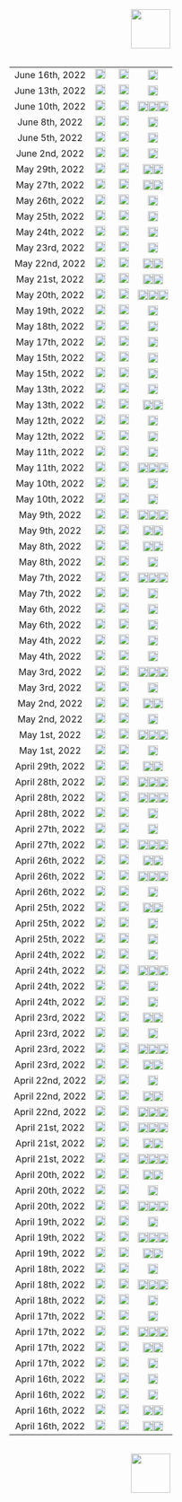 <html><center><img src="https://upload.wikimedia.org/wikipedia/en/0/03/National_Basketball_Association_logo.svg" width="70"></center><br><center><table align="center">
<tr><td style="text-align:center">June 16th, 2022</td><td style="text-align:center"><img src="https://upload.wikimedia.org/wikipedia/en/0/01/Golden_State_Warriors_logo.svg" width="18">  <img src="https://upload.wikimedia.org/wikipedia/commons/8/88/At_sign.svg" width="15"> <img src="https://upload.wikimedia.org/wikipedia/en/8/8f/Boston_Celtics.svg" width="18"></td><td style="text-align:center"><img src="https://upload.wikimedia.org/wikipedia/commons/3/30/Star-full.png" width="18"></td></tr>
<tr><td style="text-align:center">June 13th, 2022</td><td style="text-align:center"><img src="https://upload.wikimedia.org/wikipedia/en/8/8f/Boston_Celtics.svg" width="18">  <img src="https://upload.wikimedia.org/wikipedia/commons/8/88/At_sign.svg" width="15"> <img src="https://upload.wikimedia.org/wikipedia/en/0/01/Golden_State_Warriors_logo.svg" width="18"></td><td style="text-align:center"><img src="https://upload.wikimedia.org/wikipedia/commons/3/30/Star-full.png" width="18"></td></tr>
<tr><td style="text-align:center">June 10th, 2022</td><td style="text-align:center"><img src="https://upload.wikimedia.org/wikipedia/en/0/01/Golden_State_Warriors_logo.svg" width="18">  <img src="https://upload.wikimedia.org/wikipedia/commons/8/88/At_sign.svg" width="15"> <img src="https://upload.wikimedia.org/wikipedia/en/8/8f/Boston_Celtics.svg" width="18"></td><td style="text-align:center"><img src="https://upload.wikimedia.org/wikipedia/commons/3/30/Star-full.png" width="18"><img src="https://upload.wikimedia.org/wikipedia/commons/3/30/Star-full.png" width="18"><img src="https://upload.wikimedia.org/wikipedia/commons/3/30/Star-full.png" width="18"></td></tr>
<tr><td style="text-align:center">June 8th, 2022</td><td style="text-align:center"><img src="https://upload.wikimedia.org/wikipedia/en/0/01/Golden_State_Warriors_logo.svg" width="18">  <img src="https://upload.wikimedia.org/wikipedia/commons/8/88/At_sign.svg" width="15"> <img src="https://upload.wikimedia.org/wikipedia/en/8/8f/Boston_Celtics.svg" width="18"></td><td style="text-align:center"><img src="https://upload.wikimedia.org/wikipedia/commons/3/30/Star-full.png" width="18"></td></tr>
<tr><td style="text-align:center">June 5th, 2022</td><td style="text-align:center"><img src="https://upload.wikimedia.org/wikipedia/en/8/8f/Boston_Celtics.svg" width="18">  <img src="https://upload.wikimedia.org/wikipedia/commons/8/88/At_sign.svg" width="15"> <img src="https://upload.wikimedia.org/wikipedia/en/0/01/Golden_State_Warriors_logo.svg" width="18"></td><td style="text-align:center"><img src="https://upload.wikimedia.org/wikipedia/commons/7/7a/Star-empty.png" width="18"></td></tr>
<tr><td style="text-align:center">June 2nd, 2022</td><td style="text-align:center"><img src="https://upload.wikimedia.org/wikipedia/en/8/8f/Boston_Celtics.svg" width="18">  <img src="https://upload.wikimedia.org/wikipedia/commons/8/88/At_sign.svg" width="15"> <img src="https://upload.wikimedia.org/wikipedia/en/0/01/Golden_State_Warriors_logo.svg" width="18"></td><td style="text-align:center"><img src="https://upload.wikimedia.org/wikipedia/commons/3/30/Star-full.png" width="18"></td></tr>
<tr><td style="text-align:center">May 29th, 2022</td><td style="text-align:center"><img src="https://upload.wikimedia.org/wikipedia/en/8/8f/Boston_Celtics.svg" width="18">  <img src="https://upload.wikimedia.org/wikipedia/commons/8/88/At_sign.svg" width="15"> <img src="https://upload.wikimedia.org/wikipedia/en/f/fb/Miami_Heat_logo.svg" width="18"></td><td style="text-align:center"><img src="https://upload.wikimedia.org/wikipedia/commons/3/30/Star-full.png" width="18"><img src="https://upload.wikimedia.org/wikipedia/commons/3/30/Star-full.png" width="18"></td></tr>
<tr><td style="text-align:center">May 27th, 2022</td><td style="text-align:center"><img src="https://upload.wikimedia.org/wikipedia/en/f/fb/Miami_Heat_logo.svg" width="18">  <img src="https://upload.wikimedia.org/wikipedia/commons/8/88/At_sign.svg" width="15"> <img src="https://upload.wikimedia.org/wikipedia/en/8/8f/Boston_Celtics.svg" width="18"></td><td style="text-align:center"><img src="https://upload.wikimedia.org/wikipedia/commons/3/30/Star-full.png" width="18"><img src="https://upload.wikimedia.org/wikipedia/commons/3/30/Star-full.png" width="18"></td></tr>
<tr><td style="text-align:center">May 26th, 2022</td><td style="text-align:center"><img src="https://upload.wikimedia.org/wikipedia/en/9/97/Dallas_Mavericks_logo.svg" width="18">  <img src="https://upload.wikimedia.org/wikipedia/commons/8/88/At_sign.svg" width="15"> <img src="https://upload.wikimedia.org/wikipedia/en/0/01/Golden_State_Warriors_logo.svg" width="18"></td><td style="text-align:center"><img src="https://upload.wikimedia.org/wikipedia/commons/3/30/Star-full.png" width="18"></td></tr>
<tr><td style="text-align:center">May 25th, 2022</td><td style="text-align:center"><img src="https://upload.wikimedia.org/wikipedia/en/8/8f/Boston_Celtics.svg" width="18">  <img src="https://upload.wikimedia.org/wikipedia/commons/8/88/At_sign.svg" width="15"> <img src="https://upload.wikimedia.org/wikipedia/en/f/fb/Miami_Heat_logo.svg" width="18"></td><td style="text-align:center"><img src="https://upload.wikimedia.org/wikipedia/commons/3/30/Star-full.png" width="18"></td></tr>
<tr><td style="text-align:center">May 24th, 2022</td><td style="text-align:center"><img src="https://upload.wikimedia.org/wikipedia/en/0/01/Golden_State_Warriors_logo.svg" width="18">  <img src="https://upload.wikimedia.org/wikipedia/commons/8/88/At_sign.svg" width="15"> <img src="https://upload.wikimedia.org/wikipedia/en/9/97/Dallas_Mavericks_logo.svg" width="18"></td><td style="text-align:center"><img src="https://upload.wikimedia.org/wikipedia/commons/3/30/Star-full.png" width="18"></td></tr>
<tr><td style="text-align:center">May 23rd, 2022</td><td style="text-align:center"><img src="https://upload.wikimedia.org/wikipedia/en/f/fb/Miami_Heat_logo.svg" width="18">  <img src="https://upload.wikimedia.org/wikipedia/commons/8/88/At_sign.svg" width="15"> <img src="https://upload.wikimedia.org/wikipedia/en/8/8f/Boston_Celtics.svg" width="18"></td><td style="text-align:center"><img src="https://upload.wikimedia.org/wikipedia/commons/7/7a/Star-empty.png" width="18"></td></tr>
<tr><td style="text-align:center">May 22nd, 2022</td><td style="text-align:center"><img src="https://upload.wikimedia.org/wikipedia/en/0/01/Golden_State_Warriors_logo.svg" width="18">  <img src="https://upload.wikimedia.org/wikipedia/commons/8/88/At_sign.svg" width="15"> <img src="https://upload.wikimedia.org/wikipedia/en/9/97/Dallas_Mavericks_logo.svg" width="18"></td><td style="text-align:center"><img src="https://upload.wikimedia.org/wikipedia/commons/3/30/Star-full.png" width="18"><img src="https://upload.wikimedia.org/wikipedia/commons/3/30/Star-full.png" width="18"></td></tr>
<tr><td style="text-align:center">May 21st, 2022</td><td style="text-align:center"><img src="https://upload.wikimedia.org/wikipedia/en/f/fb/Miami_Heat_logo.svg" width="18">  <img src="https://upload.wikimedia.org/wikipedia/commons/8/88/At_sign.svg" width="15"> <img src="https://upload.wikimedia.org/wikipedia/en/8/8f/Boston_Celtics.svg" width="18"></td><td style="text-align:center"><img src="https://upload.wikimedia.org/wikipedia/commons/3/30/Star-full.png" width="18"><img src="https://upload.wikimedia.org/wikipedia/commons/3/30/Star-full.png" width="18"></td></tr>
<tr><td style="text-align:center">May 20th, 2022</td><td style="text-align:center"><img src="https://upload.wikimedia.org/wikipedia/en/9/97/Dallas_Mavericks_logo.svg" width="18">  <img src="https://upload.wikimedia.org/wikipedia/commons/8/88/At_sign.svg" width="15"> <img src="https://upload.wikimedia.org/wikipedia/en/0/01/Golden_State_Warriors_logo.svg" width="18"></td><td style="text-align:center"><img src="https://upload.wikimedia.org/wikipedia/commons/3/30/Star-full.png" width="18"><img src="https://upload.wikimedia.org/wikipedia/commons/3/30/Star-full.png" width="18"><img src="https://upload.wikimedia.org/wikipedia/commons/3/30/Star-full.png" width="18"></td></tr>
<tr><td style="text-align:center">May 19th, 2022</td><td style="text-align:center"><img src="https://upload.wikimedia.org/wikipedia/en/8/8f/Boston_Celtics.svg" width="18">  <img src="https://upload.wikimedia.org/wikipedia/commons/8/88/At_sign.svg" width="15"> <img src="https://upload.wikimedia.org/wikipedia/en/f/fb/Miami_Heat_logo.svg" width="18"></td><td style="text-align:center"><img src="https://upload.wikimedia.org/wikipedia/commons/7/7a/Star-empty.png" width="18"></td></tr>
<tr><td style="text-align:center">May 18th, 2022</td><td style="text-align:center"><img src="https://upload.wikimedia.org/wikipedia/en/9/97/Dallas_Mavericks_logo.svg" width="18">  <img src="https://upload.wikimedia.org/wikipedia/commons/8/88/At_sign.svg" width="15"> <img src="https://upload.wikimedia.org/wikipedia/en/0/01/Golden_State_Warriors_logo.svg" width="18"></td><td style="text-align:center"><img src="https://upload.wikimedia.org/wikipedia/commons/7/7a/Star-empty.png" width="18"></td></tr>
<tr><td style="text-align:center">May 17th, 2022</td><td style="text-align:center"><img src="https://upload.wikimedia.org/wikipedia/en/8/8f/Boston_Celtics.svg" width="18">  <img src="https://upload.wikimedia.org/wikipedia/commons/8/88/At_sign.svg" width="15"> <img src="https://upload.wikimedia.org/wikipedia/en/f/fb/Miami_Heat_logo.svg" width="18"></td><td style="text-align:center"><img src="https://upload.wikimedia.org/wikipedia/commons/3/30/Star-full.png" width="18"></td></tr>
<tr><td style="text-align:center">May 15th, 2022</td><td style="text-align:center"><img src="https://upload.wikimedia.org/wikipedia/en/9/97/Dallas_Mavericks_logo.svg" width="18">  <img src="https://upload.wikimedia.org/wikipedia/commons/8/88/At_sign.svg" width="15"> <img src="https://upload.wikimedia.org/wikipedia/en/d/dc/Phoenix_Suns_logo.svg" width="18"></td><td style="text-align:center"><img src="https://upload.wikimedia.org/wikipedia/commons/7/7a/Star-empty.png" width="18"></td></tr>
<tr><td style="text-align:center">May 15th, 2022</td><td style="text-align:center"><img src="https://upload.wikimedia.org/wikipedia/en/4/4a/Milwaukee_Bucks_logo.svg" width="18">  <img src="https://upload.wikimedia.org/wikipedia/commons/8/88/At_sign.svg" width="15"> <img src="https://upload.wikimedia.org/wikipedia/en/8/8f/Boston_Celtics.svg" width="18"></td><td style="text-align:center"><img src="https://upload.wikimedia.org/wikipedia/commons/7/7a/Star-empty.png" width="18"></td></tr>
<tr><td style="text-align:center">May 13th, 2022</td><td style="text-align:center"><img src="https://upload.wikimedia.org/wikipedia/en/8/8f/Boston_Celtics.svg" width="18">  <img src="https://upload.wikimedia.org/wikipedia/commons/8/88/At_sign.svg" width="15"> <img src="https://upload.wikimedia.org/wikipedia/en/4/4a/Milwaukee_Bucks_logo.svg" width="18"></td><td style="text-align:center"><img src="https://upload.wikimedia.org/wikipedia/commons/3/30/Star-full.png" width="18"></td></tr>
<tr><td style="text-align:center">May 13th, 2022</td><td style="text-align:center"><img src="https://upload.wikimedia.org/wikipedia/en/f/f1/Memphis_Grizzlies.svg" width="18">  <img src="https://upload.wikimedia.org/wikipedia/commons/8/88/At_sign.svg" width="15"> <img src="https://upload.wikimedia.org/wikipedia/en/0/01/Golden_State_Warriors_logo.svg" width="18"></td><td style="text-align:center"><img src="https://upload.wikimedia.org/wikipedia/commons/3/30/Star-full.png" width="18"><img src="https://upload.wikimedia.org/wikipedia/commons/3/30/Star-full.png" width="18"></td></tr>
<tr><td style="text-align:center">May 12th, 2022</td><td style="text-align:center"><img src="https://upload.wikimedia.org/wikipedia/en/d/dc/Phoenix_Suns_logo.svg" width="18">  <img src="https://upload.wikimedia.org/wikipedia/commons/8/88/At_sign.svg" width="15"> <img src="https://upload.wikimedia.org/wikipedia/en/9/97/Dallas_Mavericks_logo.svg" width="18"></td><td style="text-align:center"><img src="https://upload.wikimedia.org/wikipedia/commons/7/7a/Star-empty.png" width="18"></td></tr>
<tr><td style="text-align:center">May 12th, 2022</td><td style="text-align:center"><img src="https://upload.wikimedia.org/wikipedia/en/f/fb/Miami_Heat_logo.svg" width="18">  <img src="https://upload.wikimedia.org/wikipedia/commons/8/88/At_sign.svg" width="15"> <img src="https://upload.wikimedia.org/wikipedia/en/0/0e/Philadelphia_76ers_logo.svg" width="18"></td><td style="text-align:center"><img src="https://upload.wikimedia.org/wikipedia/commons/3/30/Star-full.png" width="18"></td></tr>
<tr><td style="text-align:center">May 11th, 2022</td><td style="text-align:center"><img src="https://upload.wikimedia.org/wikipedia/en/0/01/Golden_State_Warriors_logo.svg" width="18">  <img src="https://upload.wikimedia.org/wikipedia/commons/8/88/At_sign.svg" width="15"> <img src="https://upload.wikimedia.org/wikipedia/en/f/f1/Memphis_Grizzlies.svg" width="18"></td><td style="text-align:center"><img src="https://upload.wikimedia.org/wikipedia/commons/7/7a/Star-empty.png" width="18"></td></tr>
<tr><td style="text-align:center">May 11th, 2022</td><td style="text-align:center"><img src="https://upload.wikimedia.org/wikipedia/en/4/4a/Milwaukee_Bucks_logo.svg" width="18">  <img src="https://upload.wikimedia.org/wikipedia/commons/8/88/At_sign.svg" width="15"> <img src="https://upload.wikimedia.org/wikipedia/en/8/8f/Boston_Celtics.svg" width="18"></td><td style="text-align:center"><img src="https://upload.wikimedia.org/wikipedia/commons/3/30/Star-full.png" width="18"><img src="https://upload.wikimedia.org/wikipedia/commons/3/30/Star-full.png" width="18"><img src="https://upload.wikimedia.org/wikipedia/commons/3/30/Star-full.png" width="18"></td></tr>
<tr><td style="text-align:center">May 10th, 2022</td><td style="text-align:center"><img src="https://upload.wikimedia.org/wikipedia/en/9/97/Dallas_Mavericks_logo.svg" width="18">  <img src="https://upload.wikimedia.org/wikipedia/commons/8/88/At_sign.svg" width="15"> <img src="https://upload.wikimedia.org/wikipedia/en/d/dc/Phoenix_Suns_logo.svg" width="18"></td><td style="text-align:center"><img src="https://upload.wikimedia.org/wikipedia/commons/7/7a/Star-empty.png" width="18"></td></tr>
<tr><td style="text-align:center">May 10th, 2022</td><td style="text-align:center"><img src="https://upload.wikimedia.org/wikipedia/en/0/0e/Philadelphia_76ers_logo.svg" width="18">  <img src="https://upload.wikimedia.org/wikipedia/commons/8/88/At_sign.svg" width="15"> <img src="https://upload.wikimedia.org/wikipedia/en/f/fb/Miami_Heat_logo.svg" width="18"></td><td style="text-align:center"><img src="https://upload.wikimedia.org/wikipedia/commons/7/7a/Star-empty.png" width="18"></td></tr>
<tr><td style="text-align:center">May 9th, 2022</td><td style="text-align:center"><img src="https://upload.wikimedia.org/wikipedia/en/f/f1/Memphis_Grizzlies.svg" width="18">  <img src="https://upload.wikimedia.org/wikipedia/commons/8/88/At_sign.svg" width="15"> <img src="https://upload.wikimedia.org/wikipedia/en/0/01/Golden_State_Warriors_logo.svg" width="18"></td><td style="text-align:center"><img src="https://upload.wikimedia.org/wikipedia/commons/3/30/Star-full.png" width="18"><img src="https://upload.wikimedia.org/wikipedia/commons/3/30/Star-full.png" width="18"><img src="https://upload.wikimedia.org/wikipedia/commons/3/30/Star-full.png" width="18"></td></tr>
<tr><td style="text-align:center">May 9th, 2022</td><td style="text-align:center"><img src="https://upload.wikimedia.org/wikipedia/en/8/8f/Boston_Celtics.svg" width="18">  <img src="https://upload.wikimedia.org/wikipedia/commons/8/88/At_sign.svg" width="15"> <img src="https://upload.wikimedia.org/wikipedia/en/4/4a/Milwaukee_Bucks_logo.svg" width="18"></td><td style="text-align:center"><img src="https://upload.wikimedia.org/wikipedia/commons/3/30/Star-full.png" width="18"><img src="https://upload.wikimedia.org/wikipedia/commons/3/30/Star-full.png" width="18"></td></tr>
<tr><td style="text-align:center">May 8th, 2022</td><td style="text-align:center"><img src="https://upload.wikimedia.org/wikipedia/en/f/fb/Miami_Heat_logo.svg" width="18">  <img src="https://upload.wikimedia.org/wikipedia/commons/8/88/At_sign.svg" width="15"> <img src="https://upload.wikimedia.org/wikipedia/en/0/0e/Philadelphia_76ers_logo.svg" width="18"></td><td style="text-align:center"><img src="https://upload.wikimedia.org/wikipedia/commons/3/30/Star-full.png" width="18"><img src="https://upload.wikimedia.org/wikipedia/commons/3/30/Star-full.png" width="18"></td></tr>
<tr><td style="text-align:center">May 8th, 2022</td><td style="text-align:center"><img src="https://upload.wikimedia.org/wikipedia/en/d/dc/Phoenix_Suns_logo.svg" width="18">  <img src="https://upload.wikimedia.org/wikipedia/commons/8/88/At_sign.svg" width="15"> <img src="https://upload.wikimedia.org/wikipedia/en/9/97/Dallas_Mavericks_logo.svg" width="18"></td><td style="text-align:center"><img src="https://upload.wikimedia.org/wikipedia/commons/3/30/Star-full.png" width="18"></td></tr>
<tr><td style="text-align:center">May 7th, 2022</td><td style="text-align:center"><img src="https://upload.wikimedia.org/wikipedia/en/8/8f/Boston_Celtics.svg" width="18">  <img src="https://upload.wikimedia.org/wikipedia/commons/8/88/At_sign.svg" width="15"> <img src="https://upload.wikimedia.org/wikipedia/en/4/4a/Milwaukee_Bucks_logo.svg" width="18"></td><td style="text-align:center"><img src="https://upload.wikimedia.org/wikipedia/commons/3/30/Star-full.png" width="18"><img src="https://upload.wikimedia.org/wikipedia/commons/3/30/Star-full.png" width="18"><img src="https://upload.wikimedia.org/wikipedia/commons/3/30/Star-full.png" width="18"></td></tr>
<tr><td style="text-align:center">May 7th, 2022</td><td style="text-align:center"><img src="https://upload.wikimedia.org/wikipedia/en/f/f1/Memphis_Grizzlies.svg" width="18">  <img src="https://upload.wikimedia.org/wikipedia/commons/8/88/At_sign.svg" width="15"> <img src="https://upload.wikimedia.org/wikipedia/en/0/01/Golden_State_Warriors_logo.svg" width="18"></td><td style="text-align:center"><img src="https://upload.wikimedia.org/wikipedia/commons/7/7a/Star-empty.png" width="18"></td></tr>
<tr><td style="text-align:center">May 6th, 2022</td><td style="text-align:center"><img src="https://upload.wikimedia.org/wikipedia/en/d/dc/Phoenix_Suns_logo.svg" width="18">  <img src="https://upload.wikimedia.org/wikipedia/commons/8/88/At_sign.svg" width="15"> <img src="https://upload.wikimedia.org/wikipedia/en/9/97/Dallas_Mavericks_logo.svg" width="18"></td><td style="text-align:center"><img src="https://upload.wikimedia.org/wikipedia/commons/3/30/Star-full.png" width="18"></td></tr>
<tr><td style="text-align:center">May 6th, 2022</td><td style="text-align:center"><img src="https://upload.wikimedia.org/wikipedia/en/f/fb/Miami_Heat_logo.svg" width="18">  <img src="https://upload.wikimedia.org/wikipedia/commons/8/88/At_sign.svg" width="15"> <img src="https://upload.wikimedia.org/wikipedia/en/0/0e/Philadelphia_76ers_logo.svg" width="18"></td><td style="text-align:center"><img src="https://upload.wikimedia.org/wikipedia/commons/3/30/Star-full.png" width="18"></td></tr>
<tr><td style="text-align:center">May 4th, 2022</td><td style="text-align:center"><img src="https://upload.wikimedia.org/wikipedia/en/0/0e/Philadelphia_76ers_logo.svg" width="18">  <img src="https://upload.wikimedia.org/wikipedia/commons/8/88/At_sign.svg" width="15"> <img src="https://upload.wikimedia.org/wikipedia/en/f/fb/Miami_Heat_logo.svg" width="18"></td><td style="text-align:center"><img src="https://upload.wikimedia.org/wikipedia/commons/7/7a/Star-empty.png" width="18"></td></tr>
<tr><td style="text-align:center">May 4th, 2022</td><td style="text-align:center"><img src="https://upload.wikimedia.org/wikipedia/en/9/97/Dallas_Mavericks_logo.svg" width="18">  <img src="https://upload.wikimedia.org/wikipedia/commons/8/88/At_sign.svg" width="15"> <img src="https://upload.wikimedia.org/wikipedia/en/d/dc/Phoenix_Suns_logo.svg" width="18"></td><td style="text-align:center"><img src="https://upload.wikimedia.org/wikipedia/commons/3/30/Star-full.png" width="18"></td></tr>
<tr><td style="text-align:center">May 3rd, 2022</td><td style="text-align:center"><img src="https://upload.wikimedia.org/wikipedia/en/0/01/Golden_State_Warriors_logo.svg" width="18">  <img src="https://upload.wikimedia.org/wikipedia/commons/8/88/At_sign.svg" width="15"> <img src="https://upload.wikimedia.org/wikipedia/en/f/f1/Memphis_Grizzlies.svg" width="18"></td><td style="text-align:center"><img src="https://upload.wikimedia.org/wikipedia/commons/3/30/Star-full.png" width="18"><img src="https://upload.wikimedia.org/wikipedia/commons/3/30/Star-full.png" width="18"><img src="https://upload.wikimedia.org/wikipedia/commons/3/30/Star-full.png" width="18"></td></tr>
<tr><td style="text-align:center">May 3rd, 2022</td><td style="text-align:center"><img src="https://upload.wikimedia.org/wikipedia/en/4/4a/Milwaukee_Bucks_logo.svg" width="18">  <img src="https://upload.wikimedia.org/wikipedia/commons/8/88/At_sign.svg" width="15"> <img src="https://upload.wikimedia.org/wikipedia/en/8/8f/Boston_Celtics.svg" width="18"></td><td style="text-align:center"><img src="https://upload.wikimedia.org/wikipedia/commons/7/7a/Star-empty.png" width="18"></td></tr>
<tr><td style="text-align:center">May 2nd, 2022</td><td style="text-align:center"><img src="https://upload.wikimedia.org/wikipedia/en/9/97/Dallas_Mavericks_logo.svg" width="18">  <img src="https://upload.wikimedia.org/wikipedia/commons/8/88/At_sign.svg" width="15"> <img src="https://upload.wikimedia.org/wikipedia/en/d/dc/Phoenix_Suns_logo.svg" width="18"></td><td style="text-align:center"><img src="https://upload.wikimedia.org/wikipedia/commons/3/30/Star-full.png" width="18"><img src="https://upload.wikimedia.org/wikipedia/commons/3/30/Star-full.png" width="18"></td></tr>
<tr><td style="text-align:center">May 2nd, 2022</td><td style="text-align:center"><img src="https://upload.wikimedia.org/wikipedia/en/0/0e/Philadelphia_76ers_logo.svg" width="18">  <img src="https://upload.wikimedia.org/wikipedia/commons/8/88/At_sign.svg" width="15"> <img src="https://upload.wikimedia.org/wikipedia/en/f/fb/Miami_Heat_logo.svg" width="18"></td><td style="text-align:center"><img src="https://upload.wikimedia.org/wikipedia/commons/3/30/Star-full.png" width="18"></td></tr>
<tr><td style="text-align:center">May 1st, 2022</td><td style="text-align:center"><img src="https://upload.wikimedia.org/wikipedia/en/0/01/Golden_State_Warriors_logo.svg" width="18">  <img src="https://upload.wikimedia.org/wikipedia/commons/8/88/At_sign.svg" width="15"> <img src="https://upload.wikimedia.org/wikipedia/en/f/f1/Memphis_Grizzlies.svg" width="18"></td><td style="text-align:center"><img src="https://upload.wikimedia.org/wikipedia/commons/3/30/Star-full.png" width="18"><img src="https://upload.wikimedia.org/wikipedia/commons/3/30/Star-full.png" width="18"><img src="https://upload.wikimedia.org/wikipedia/commons/3/30/Star-full.png" width="18"></td></tr>
<tr><td style="text-align:center">May 1st, 2022</td><td style="text-align:center"><img src="https://upload.wikimedia.org/wikipedia/en/4/4a/Milwaukee_Bucks_logo.svg" width="18">  <img src="https://upload.wikimedia.org/wikipedia/commons/8/88/At_sign.svg" width="15"> <img src="https://upload.wikimedia.org/wikipedia/en/8/8f/Boston_Celtics.svg" width="18"></td><td style="text-align:center"><img src="https://upload.wikimedia.org/wikipedia/commons/3/30/Star-full.png" width="18"></td></tr>
<tr><td style="text-align:center">April 29th, 2022</td><td style="text-align:center"><img src="https://upload.wikimedia.org/wikipedia/en/f/f1/Memphis_Grizzlies.svg" width="18">  <img src="https://upload.wikimedia.org/wikipedia/commons/8/88/At_sign.svg" width="15"> <img src="https://upload.wikimedia.org/wikipedia/en/c/c2/Minnesota_Timberwolves_logo.svg" width="18"></td><td style="text-align:center"><img src="https://upload.wikimedia.org/wikipedia/commons/3/30/Star-full.png" width="18"><img src="https://upload.wikimedia.org/wikipedia/commons/3/30/Star-full.png" width="18"></td></tr>
<tr><td style="text-align:center">April 28th, 2022</td><td style="text-align:center"><img src="https://upload.wikimedia.org/wikipedia/en/9/97/Dallas_Mavericks_logo.svg" width="18">  <img src="https://upload.wikimedia.org/wikipedia/commons/8/88/At_sign.svg" width="15"> <img src="https://upload.wikimedia.org/wikipedia/en/5/52/Utah_Jazz_logo_2022.svg" width="18"></td><td style="text-align:center"><img src="https://upload.wikimedia.org/wikipedia/commons/3/30/Star-full.png" width="18"><img src="https://upload.wikimedia.org/wikipedia/commons/3/30/Star-full.png" width="18"><img src="https://upload.wikimedia.org/wikipedia/commons/3/30/Star-full.png" width="18"></td></tr>
<tr><td style="text-align:center">April 28th, 2022</td><td style="text-align:center"><img src="https://upload.wikimedia.org/wikipedia/en/d/dc/Phoenix_Suns_logo.svg" width="18">  <img src="https://upload.wikimedia.org/wikipedia/commons/8/88/At_sign.svg" width="15"> <img src="https://upload.wikimedia.org/wikipedia/en/0/0d/New_Orleans_Pelicans_logo.svg" width="18"></td><td style="text-align:center"><img src="https://upload.wikimedia.org/wikipedia/commons/3/30/Star-full.png" width="18"><img src="https://upload.wikimedia.org/wikipedia/commons/3/30/Star-full.png" width="18"><img src="https://upload.wikimedia.org/wikipedia/commons/3/30/Star-full.png" width="18"></td></tr>
<tr><td style="text-align:center">April 28th, 2022</td><td style="text-align:center"><img src="https://upload.wikimedia.org/wikipedia/en/0/0e/Philadelphia_76ers_logo.svg" width="18">  <img src="https://upload.wikimedia.org/wikipedia/commons/8/88/At_sign.svg" width="15"> <img src="https://upload.wikimedia.org/wikipedia/en/3/36/Toronto_Raptors_logo.svg" width="18"></td><td style="text-align:center"><img src="https://upload.wikimedia.org/wikipedia/commons/7/7a/Star-empty.png" width="18"></td></tr>
<tr><td style="text-align:center">April 27th, 2022</td><td style="text-align:center"><img src="https://upload.wikimedia.org/wikipedia/en/6/67/Chicago_Bulls_logo.svg" width="18">  <img src="https://upload.wikimedia.org/wikipedia/commons/8/88/At_sign.svg" width="15"> <img src="https://upload.wikimedia.org/wikipedia/en/4/4a/Milwaukee_Bucks_logo.svg" width="18"></td><td style="text-align:center"><img src="https://upload.wikimedia.org/wikipedia/commons/7/7a/Star-empty.png" width="18"></td></tr>
<tr><td style="text-align:center">April 27th, 2022</td><td style="text-align:center"><img src="https://upload.wikimedia.org/wikipedia/en/7/76/Denver_Nuggets.svg" width="18">  <img src="https://upload.wikimedia.org/wikipedia/commons/8/88/At_sign.svg" width="15"> <img src="https://upload.wikimedia.org/wikipedia/en/0/01/Golden_State_Warriors_logo.svg" width="18"></td><td style="text-align:center"><img src="https://upload.wikimedia.org/wikipedia/commons/3/30/Star-full.png" width="18"><img src="https://upload.wikimedia.org/wikipedia/commons/3/30/Star-full.png" width="18"><img src="https://upload.wikimedia.org/wikipedia/commons/3/30/Star-full.png" width="18"></td></tr>
<tr><td style="text-align:center">April 26th, 2022</td><td style="text-align:center"><img src="https://upload.wikimedia.org/wikipedia/en/2/24/Atlanta_Hawks_logo.svg" width="18">  <img src="https://upload.wikimedia.org/wikipedia/commons/8/88/At_sign.svg" width="15"> <img src="https://upload.wikimedia.org/wikipedia/en/f/fb/Miami_Heat_logo.svg" width="18"></td><td style="text-align:center"><img src="https://upload.wikimedia.org/wikipedia/commons/3/30/Star-full.png" width="18"><img src="https://upload.wikimedia.org/wikipedia/commons/3/30/Star-full.png" width="18"></td></tr>
<tr><td style="text-align:center">April 26th, 2022</td><td style="text-align:center"><img src="https://upload.wikimedia.org/wikipedia/en/c/c2/Minnesota_Timberwolves_logo.svg" width="18">  <img src="https://upload.wikimedia.org/wikipedia/commons/8/88/At_sign.svg" width="15"> <img src="https://upload.wikimedia.org/wikipedia/en/f/f1/Memphis_Grizzlies.svg" width="18"></td><td style="text-align:center"><img src="https://upload.wikimedia.org/wikipedia/commons/3/30/Star-full.png" width="18"><img src="https://upload.wikimedia.org/wikipedia/commons/3/30/Star-full.png" width="18"><img src="https://upload.wikimedia.org/wikipedia/commons/3/30/Star-full.png" width="18"></td></tr>
<tr><td style="text-align:center">April 26th, 2022</td><td style="text-align:center"><img src="https://upload.wikimedia.org/wikipedia/en/0/0d/New_Orleans_Pelicans_logo.svg" width="18">  <img src="https://upload.wikimedia.org/wikipedia/commons/8/88/At_sign.svg" width="15"> <img src="https://upload.wikimedia.org/wikipedia/en/d/dc/Phoenix_Suns_logo.svg" width="18"></td><td style="text-align:center"><img src="https://upload.wikimedia.org/wikipedia/commons/7/7a/Star-empty.png" width="18"></td></tr>
<tr><td style="text-align:center">April 25th, 2022</td><td style="text-align:center"><img src="https://upload.wikimedia.org/wikipedia/en/8/8f/Boston_Celtics.svg" width="18">  <img src="https://upload.wikimedia.org/wikipedia/commons/8/88/At_sign.svg" width="15"> <img src="https://upload.wikimedia.org/wikipedia/commons/4/44/Brooklyn_Nets_newlogo.svg" width="18"></td><td style="text-align:center"><img src="https://upload.wikimedia.org/wikipedia/commons/3/30/Star-full.png" width="18"><img src="https://upload.wikimedia.org/wikipedia/commons/3/30/Star-full.png" width="18"></td></tr>
<tr><td style="text-align:center">April 25th, 2022</td><td style="text-align:center"><img src="https://upload.wikimedia.org/wikipedia/en/3/36/Toronto_Raptors_logo.svg" width="18">  <img src="https://upload.wikimedia.org/wikipedia/commons/8/88/At_sign.svg" width="15"> <img src="https://upload.wikimedia.org/wikipedia/en/0/0e/Philadelphia_76ers_logo.svg" width="18"></td><td style="text-align:center"><img src="https://upload.wikimedia.org/wikipedia/commons/7/7a/Star-empty.png" width="18"></td></tr>
<tr><td style="text-align:center">April 25th, 2022</td><td style="text-align:center"><img src="https://upload.wikimedia.org/wikipedia/en/5/52/Utah_Jazz_logo_2022.svg" width="18">  <img src="https://upload.wikimedia.org/wikipedia/commons/8/88/At_sign.svg" width="15"> <img src="https://upload.wikimedia.org/wikipedia/en/9/97/Dallas_Mavericks_logo.svg" width="18"></td><td style="text-align:center"><img src="https://upload.wikimedia.org/wikipedia/commons/7/7a/Star-empty.png" width="18"></td></tr>
<tr><td style="text-align:center">April 24th, 2022</td><td style="text-align:center"><img src="https://upload.wikimedia.org/wikipedia/en/4/4a/Milwaukee_Bucks_logo.svg" width="18">  <img src="https://upload.wikimedia.org/wikipedia/commons/8/88/At_sign.svg" width="15"> <img src="https://upload.wikimedia.org/wikipedia/en/6/67/Chicago_Bulls_logo.svg" width="18"></td><td style="text-align:center"><img src="https://upload.wikimedia.org/wikipedia/commons/7/7a/Star-empty.png" width="18"></td></tr>
<tr><td style="text-align:center">April 24th, 2022</td><td style="text-align:center"><img src="https://upload.wikimedia.org/wikipedia/en/0/01/Golden_State_Warriors_logo.svg" width="18">  <img src="https://upload.wikimedia.org/wikipedia/commons/8/88/At_sign.svg" width="15"> <img src="https://upload.wikimedia.org/wikipedia/en/7/76/Denver_Nuggets.svg" width="18"></td><td style="text-align:center"><img src="https://upload.wikimedia.org/wikipedia/commons/3/30/Star-full.png" width="18"><img src="https://upload.wikimedia.org/wikipedia/commons/3/30/Star-full.png" width="18"><img src="https://upload.wikimedia.org/wikipedia/commons/3/30/Star-full.png" width="18"></td></tr>
<tr><td style="text-align:center">April 24th, 2022</td><td style="text-align:center"><img src="https://upload.wikimedia.org/wikipedia/en/d/dc/Phoenix_Suns_logo.svg" width="18">  <img src="https://upload.wikimedia.org/wikipedia/commons/8/88/At_sign.svg" width="15"> <img src="https://upload.wikimedia.org/wikipedia/en/0/0d/New_Orleans_Pelicans_logo.svg" width="18"></td><td style="text-align:center"><img src="https://upload.wikimedia.org/wikipedia/commons/3/30/Star-full.png" width="18"></td></tr>
<tr><td style="text-align:center">April 24th, 2022</td><td style="text-align:center"><img src="https://upload.wikimedia.org/wikipedia/en/f/fb/Miami_Heat_logo.svg" width="18">  <img src="https://upload.wikimedia.org/wikipedia/commons/8/88/At_sign.svg" width="15"> <img src="https://upload.wikimedia.org/wikipedia/en/2/24/Atlanta_Hawks_logo.svg" width="18"></td><td style="text-align:center"><img src="https://upload.wikimedia.org/wikipedia/commons/7/7a/Star-empty.png" width="18"></td></tr>
<tr><td style="text-align:center">April 23rd, 2022</td><td style="text-align:center"><img src="https://upload.wikimedia.org/wikipedia/en/f/f1/Memphis_Grizzlies.svg" width="18">  <img src="https://upload.wikimedia.org/wikipedia/commons/8/88/At_sign.svg" width="15"> <img src="https://upload.wikimedia.org/wikipedia/en/c/c2/Minnesota_Timberwolves_logo.svg" width="18"></td><td style="text-align:center"><img src="https://upload.wikimedia.org/wikipedia/commons/3/30/Star-full.png" width="18"><img src="https://upload.wikimedia.org/wikipedia/commons/3/30/Star-full.png" width="18"></td></tr>
<tr><td style="text-align:center">April 23rd, 2022</td><td style="text-align:center"><img src="https://upload.wikimedia.org/wikipedia/en/0/0e/Philadelphia_76ers_logo.svg" width="18">  <img src="https://upload.wikimedia.org/wikipedia/commons/8/88/At_sign.svg" width="15"> <img src="https://upload.wikimedia.org/wikipedia/en/3/36/Toronto_Raptors_logo.svg" width="18"></td><td style="text-align:center"><img src="https://upload.wikimedia.org/wikipedia/commons/3/30/Star-full.png" width="18"></td></tr>
<tr><td style="text-align:center">April 23rd, 2022</td><td style="text-align:center"><img src="https://upload.wikimedia.org/wikipedia/en/9/97/Dallas_Mavericks_logo.svg" width="18">  <img src="https://upload.wikimedia.org/wikipedia/commons/8/88/At_sign.svg" width="15"> <img src="https://upload.wikimedia.org/wikipedia/en/5/52/Utah_Jazz_logo_2022.svg" width="18"></td><td style="text-align:center"><img src="https://upload.wikimedia.org/wikipedia/commons/3/30/Star-full.png" width="18"><img src="https://upload.wikimedia.org/wikipedia/commons/3/30/Star-full.png" width="18"><img src="https://upload.wikimedia.org/wikipedia/commons/3/30/Star-full.png" width="18"></td></tr>
<tr><td style="text-align:center">April 23rd, 2022</td><td style="text-align:center"><img src="https://upload.wikimedia.org/wikipedia/en/8/8f/Boston_Celtics.svg" width="18">  <img src="https://upload.wikimedia.org/wikipedia/commons/8/88/At_sign.svg" width="15"> <img src="https://upload.wikimedia.org/wikipedia/commons/4/44/Brooklyn_Nets_newlogo.svg" width="18"></td><td style="text-align:center"><img src="https://upload.wikimedia.org/wikipedia/commons/3/30/Star-full.png" width="18"><img src="https://upload.wikimedia.org/wikipedia/commons/3/30/Star-full.png" width="18"></td></tr>
<tr><td style="text-align:center">April 22nd, 2022</td><td style="text-align:center"><img src="https://upload.wikimedia.org/wikipedia/en/4/4a/Milwaukee_Bucks_logo.svg" width="18">  <img src="https://upload.wikimedia.org/wikipedia/commons/8/88/At_sign.svg" width="15"> <img src="https://upload.wikimedia.org/wikipedia/en/6/67/Chicago_Bulls_logo.svg" width="18"></td><td style="text-align:center"><img src="https://upload.wikimedia.org/wikipedia/commons/7/7a/Star-empty.png" width="18"></td></tr>
<tr><td style="text-align:center">April 22nd, 2022</td><td style="text-align:center"><img src="https://upload.wikimedia.org/wikipedia/en/d/dc/Phoenix_Suns_logo.svg" width="18">  <img src="https://upload.wikimedia.org/wikipedia/commons/8/88/At_sign.svg" width="15"> <img src="https://upload.wikimedia.org/wikipedia/en/0/0d/New_Orleans_Pelicans_logo.svg" width="18"></td><td style="text-align:center"><img src="https://upload.wikimedia.org/wikipedia/commons/3/30/Star-full.png" width="18"><img src="https://upload.wikimedia.org/wikipedia/commons/3/30/Star-full.png" width="18"></td></tr>
<tr><td style="text-align:center">April 22nd, 2022</td><td style="text-align:center"><img src="https://upload.wikimedia.org/wikipedia/en/f/fb/Miami_Heat_logo.svg" width="18">  <img src="https://upload.wikimedia.org/wikipedia/commons/8/88/At_sign.svg" width="15"> <img src="https://upload.wikimedia.org/wikipedia/en/2/24/Atlanta_Hawks_logo.svg" width="18"></td><td style="text-align:center"><img src="https://upload.wikimedia.org/wikipedia/commons/3/30/Star-full.png" width="18"><img src="https://upload.wikimedia.org/wikipedia/commons/3/30/Star-full.png" width="18"><img src="https://upload.wikimedia.org/wikipedia/commons/3/30/Star-full.png" width="18"></td></tr>
<tr><td style="text-align:center">April 21st, 2022</td><td style="text-align:center"><img src="https://upload.wikimedia.org/wikipedia/en/f/f1/Memphis_Grizzlies.svg" width="18">  <img src="https://upload.wikimedia.org/wikipedia/commons/8/88/At_sign.svg" width="15"> <img src="https://upload.wikimedia.org/wikipedia/en/c/c2/Minnesota_Timberwolves_logo.svg" width="18"></td><td style="text-align:center"><img src="https://upload.wikimedia.org/wikipedia/commons/3/30/Star-full.png" width="18"><img src="https://upload.wikimedia.org/wikipedia/commons/3/30/Star-full.png" width="18"><img src="https://upload.wikimedia.org/wikipedia/commons/3/30/Star-full.png" width="18"></td></tr>
<tr><td style="text-align:center">April 21st, 2022</td><td style="text-align:center"><img src="https://upload.wikimedia.org/wikipedia/en/9/97/Dallas_Mavericks_logo.svg" width="18">  <img src="https://upload.wikimedia.org/wikipedia/commons/8/88/At_sign.svg" width="15"> <img src="https://upload.wikimedia.org/wikipedia/en/5/52/Utah_Jazz_logo_2022.svg" width="18"></td><td style="text-align:center"><img src="https://upload.wikimedia.org/wikipedia/commons/3/30/Star-full.png" width="18"><img src="https://upload.wikimedia.org/wikipedia/commons/3/30/Star-full.png" width="18"></td></tr>
<tr><td style="text-align:center">April 21st, 2022</td><td style="text-align:center"><img src="https://upload.wikimedia.org/wikipedia/en/0/01/Golden_State_Warriors_logo.svg" width="18">  <img src="https://upload.wikimedia.org/wikipedia/commons/8/88/At_sign.svg" width="15"> <img src="https://upload.wikimedia.org/wikipedia/en/7/76/Denver_Nuggets.svg" width="18"></td><td style="text-align:center"><img src="https://upload.wikimedia.org/wikipedia/commons/3/30/Star-full.png" width="18"><img src="https://upload.wikimedia.org/wikipedia/commons/3/30/Star-full.png" width="18"><img src="https://upload.wikimedia.org/wikipedia/commons/3/30/Star-full.png" width="18"></td></tr>
<tr><td style="text-align:center">April 20th, 2022</td><td style="text-align:center"><img src="https://upload.wikimedia.org/wikipedia/en/6/67/Chicago_Bulls_logo.svg" width="18">  <img src="https://upload.wikimedia.org/wikipedia/commons/8/88/At_sign.svg" width="15"> <img src="https://upload.wikimedia.org/wikipedia/en/4/4a/Milwaukee_Bucks_logo.svg" width="18"></td><td style="text-align:center"><img src="https://upload.wikimedia.org/wikipedia/commons/3/30/Star-full.png" width="18"><img src="https://upload.wikimedia.org/wikipedia/commons/3/30/Star-full.png" width="18"></td></tr>
<tr><td style="text-align:center">April 20th, 2022</td><td style="text-align:center"><img src="https://upload.wikimedia.org/wikipedia/commons/4/44/Brooklyn_Nets_newlogo.svg" width="18">  <img src="https://upload.wikimedia.org/wikipedia/commons/8/88/At_sign.svg" width="15"> <img src="https://upload.wikimedia.org/wikipedia/en/8/8f/Boston_Celtics.svg" width="18"></td><td style="text-align:center"><img src="https://upload.wikimedia.org/wikipedia/commons/3/30/Star-full.png" width="18"></td></tr>
<tr><td style="text-align:center">April 20th, 2022</td><td style="text-align:center"><img src="https://upload.wikimedia.org/wikipedia/en/0/0e/Philadelphia_76ers_logo.svg" width="18">  <img src="https://upload.wikimedia.org/wikipedia/commons/8/88/At_sign.svg" width="15"> <img src="https://upload.wikimedia.org/wikipedia/en/3/36/Toronto_Raptors_logo.svg" width="18"></td><td style="text-align:center"><img src="https://upload.wikimedia.org/wikipedia/commons/3/30/Star-full.png" width="18"><img src="https://upload.wikimedia.org/wikipedia/commons/3/30/Star-full.png" width="18"><img src="https://upload.wikimedia.org/wikipedia/commons/3/30/Star-full.png" width="18"></td></tr>
<tr><td style="text-align:center">April 19th, 2022</td><td style="text-align:center"><img src="https://upload.wikimedia.org/wikipedia/en/c/c2/Minnesota_Timberwolves_logo.svg" width="18">  <img src="https://upload.wikimedia.org/wikipedia/commons/8/88/At_sign.svg" width="15"> <img src="https://upload.wikimedia.org/wikipedia/en/f/f1/Memphis_Grizzlies.svg" width="18"></td><td style="text-align:center"><img src="https://upload.wikimedia.org/wikipedia/commons/7/7a/Star-empty.png" width="18"></td></tr>
<tr><td style="text-align:center">April 19th, 2022</td><td style="text-align:center"><img src="https://upload.wikimedia.org/wikipedia/en/0/0d/New_Orleans_Pelicans_logo.svg" width="18">  <img src="https://upload.wikimedia.org/wikipedia/commons/8/88/At_sign.svg" width="15"> <img src="https://upload.wikimedia.org/wikipedia/en/d/dc/Phoenix_Suns_logo.svg" width="18"></td><td style="text-align:center"><img src="https://upload.wikimedia.org/wikipedia/commons/3/30/Star-full.png" width="18"><img src="https://upload.wikimedia.org/wikipedia/commons/3/30/Star-full.png" width="18"><img src="https://upload.wikimedia.org/wikipedia/commons/3/30/Star-full.png" width="18"></td></tr>
<tr><td style="text-align:center">April 19th, 2022</td><td style="text-align:center"><img src="https://upload.wikimedia.org/wikipedia/en/2/24/Atlanta_Hawks_logo.svg" width="18">  <img src="https://upload.wikimedia.org/wikipedia/commons/8/88/At_sign.svg" width="15"> <img src="https://upload.wikimedia.org/wikipedia/en/f/fb/Miami_Heat_logo.svg" width="18"></td><td style="text-align:center"><img src="https://upload.wikimedia.org/wikipedia/commons/3/30/Star-full.png" width="18"><img src="https://upload.wikimedia.org/wikipedia/commons/3/30/Star-full.png" width="18"></td></tr>
<tr><td style="text-align:center">April 18th, 2022</td><td style="text-align:center"><img src="https://upload.wikimedia.org/wikipedia/en/3/36/Toronto_Raptors_logo.svg" width="18">  <img src="https://upload.wikimedia.org/wikipedia/commons/8/88/At_sign.svg" width="15"> <img src="https://upload.wikimedia.org/wikipedia/en/0/0e/Philadelphia_76ers_logo.svg" width="18"></td><td style="text-align:center"><img src="https://upload.wikimedia.org/wikipedia/commons/7/7a/Star-empty.png" width="18"></td></tr>
<tr><td style="text-align:center">April 18th, 2022</td><td style="text-align:center"><img src="https://upload.wikimedia.org/wikipedia/en/5/52/Utah_Jazz_logo_2022.svg" width="18">  <img src="https://upload.wikimedia.org/wikipedia/commons/8/88/At_sign.svg" width="15"> <img src="https://upload.wikimedia.org/wikipedia/en/9/97/Dallas_Mavericks_logo.svg" width="18"></td><td style="text-align:center"><img src="https://upload.wikimedia.org/wikipedia/commons/3/30/Star-full.png" width="18"><img src="https://upload.wikimedia.org/wikipedia/commons/3/30/Star-full.png" width="18"><img src="https://upload.wikimedia.org/wikipedia/commons/3/30/Star-full.png" width="18"></td></tr>
<tr><td style="text-align:center">April 18th, 2022</td><td style="text-align:center"><img src="https://upload.wikimedia.org/wikipedia/en/7/76/Denver_Nuggets.svg" width="18">  <img src="https://upload.wikimedia.org/wikipedia/commons/8/88/At_sign.svg" width="15"> <img src="https://upload.wikimedia.org/wikipedia/en/0/01/Golden_State_Warriors_logo.svg" width="18"></td><td style="text-align:center"><img src="https://upload.wikimedia.org/wikipedia/commons/7/7a/Star-empty.png" width="18"></td></tr>
<tr><td style="text-align:center">April 17th, 2022</td><td style="text-align:center"><img src="https://upload.wikimedia.org/wikipedia/en/2/24/Atlanta_Hawks_logo.svg" width="18">  <img src="https://upload.wikimedia.org/wikipedia/commons/8/88/At_sign.svg" width="15"> <img src="https://upload.wikimedia.org/wikipedia/en/f/fb/Miami_Heat_logo.svg" width="18"></td><td style="text-align:center"><img src="https://upload.wikimedia.org/wikipedia/commons/7/7a/Star-empty.png" width="18"></td></tr>
<tr><td style="text-align:center">April 17th, 2022</td><td style="text-align:center"><img src="https://upload.wikimedia.org/wikipedia/commons/4/44/Brooklyn_Nets_newlogo.svg" width="18">  <img src="https://upload.wikimedia.org/wikipedia/commons/8/88/At_sign.svg" width="15"> <img src="https://upload.wikimedia.org/wikipedia/en/8/8f/Boston_Celtics.svg" width="18"></td><td style="text-align:center"><img src="https://upload.wikimedia.org/wikipedia/commons/3/30/Star-full.png" width="18"><img src="https://upload.wikimedia.org/wikipedia/commons/3/30/Star-full.png" width="18"><img src="https://upload.wikimedia.org/wikipedia/commons/3/30/Star-full.png" width="18"></td></tr>
<tr><td style="text-align:center">April 17th, 2022</td><td style="text-align:center"><img src="https://upload.wikimedia.org/wikipedia/en/6/67/Chicago_Bulls_logo.svg" width="18">  <img src="https://upload.wikimedia.org/wikipedia/commons/8/88/At_sign.svg" width="15"> <img src="https://upload.wikimedia.org/wikipedia/en/4/4a/Milwaukee_Bucks_logo.svg" width="18"></td><td style="text-align:center"><img src="https://upload.wikimedia.org/wikipedia/commons/3/30/Star-full.png" width="18"><img src="https://upload.wikimedia.org/wikipedia/commons/3/30/Star-full.png" width="18"></td></tr>
<tr><td style="text-align:center">April 17th, 2022</td><td style="text-align:center"><img src="https://upload.wikimedia.org/wikipedia/en/0/0d/New_Orleans_Pelicans_logo.svg" width="18">  <img src="https://upload.wikimedia.org/wikipedia/commons/8/88/At_sign.svg" width="15"> <img src="https://upload.wikimedia.org/wikipedia/en/d/dc/Phoenix_Suns_logo.svg" width="18"></td><td style="text-align:center"><img src="https://upload.wikimedia.org/wikipedia/commons/3/30/Star-full.png" width="18"></td></tr>
<tr><td style="text-align:center">April 16th, 2022</td><td style="text-align:center"><img src="https://upload.wikimedia.org/wikipedia/en/3/36/Toronto_Raptors_logo.svg" width="18">  <img src="https://upload.wikimedia.org/wikipedia/commons/8/88/At_sign.svg" width="15"> <img src="https://upload.wikimedia.org/wikipedia/en/0/0e/Philadelphia_76ers_logo.svg" width="18"></td><td style="text-align:center"><img src="https://upload.wikimedia.org/wikipedia/commons/7/7a/Star-empty.png" width="18"></td></tr>
<tr><td style="text-align:center">April 16th, 2022</td><td style="text-align:center"><img src="https://upload.wikimedia.org/wikipedia/en/7/76/Denver_Nuggets.svg" width="18">  <img src="https://upload.wikimedia.org/wikipedia/commons/8/88/At_sign.svg" width="15"> <img src="https://upload.wikimedia.org/wikipedia/en/0/01/Golden_State_Warriors_logo.svg" width="18"></td><td style="text-align:center"><img src="https://upload.wikimedia.org/wikipedia/commons/7/7a/Star-empty.png" width="18"></td></tr>
<tr><td style="text-align:center">April 16th, 2022</td><td style="text-align:center"><img src="https://upload.wikimedia.org/wikipedia/en/c/c2/Minnesota_Timberwolves_logo.svg" width="18">  <img src="https://upload.wikimedia.org/wikipedia/commons/8/88/At_sign.svg" width="15"> <img src="https://upload.wikimedia.org/wikipedia/en/f/f1/Memphis_Grizzlies.svg" width="18"></td><td style="text-align:center"><img src="https://upload.wikimedia.org/wikipedia/commons/3/30/Star-full.png" width="18"><img src="https://upload.wikimedia.org/wikipedia/commons/3/30/Star-full.png" width="18"></td></tr>
<tr><td style="text-align:center">April 16th, 2022</td><td style="text-align:center"><img src="https://upload.wikimedia.org/wikipedia/en/5/52/Utah_Jazz_logo_2022.svg" width="18">  <img src="https://upload.wikimedia.org/wikipedia/commons/8/88/At_sign.svg" width="15"> <img src="https://upload.wikimedia.org/wikipedia/en/9/97/Dallas_Mavericks_logo.svg" width="18"></td><td style="text-align:center"><img src="https://upload.wikimedia.org/wikipedia/commons/3/30/Star-full.png" width="18"><img src="https://upload.wikimedia.org/wikipedia/commons/3/30/Star-full.png" width="18"></td></tr>
</table></center><br><center><img src="https://upload.wikimedia.org/wikipedia/en/0/03/National_Basketball_Association_logo.svg" width="70"></center></html>
